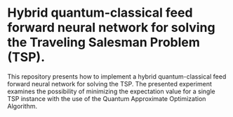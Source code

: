 # Hybrid quantum-classical feed forward neural network for solving the Traveling Salesman Problem (TSP).

This repository presents how to implement a hybrid quantum-classical feed forward neural network for solving the TSP. The presented experiment examines the possibility of minimizing the expectation value for a single TSP instance with the use of the Quantum Approximate Optimization Algorithm.
